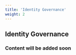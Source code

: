 ```yaml
---
title: 'Identity Governance'
weight: 2
---
```


## Identity Governance

### Content will be added soon